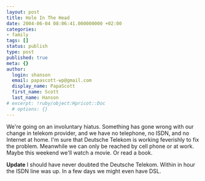 ```yaml
---
layout: post
title: Hole In The Head
date: 2004-06-04 08:06:41.000000000 +02:00
categories:
- family
tags: []
status: publish
type: post
published: true
meta: {}
author:
  login: shanson
  email: papascott-wp@gmail.com
  display_name: PapaScott
  first_name: Scott
  last_name: Hanson
# excerpt: !ruby/object:Hpricot::Doc
  # options: {}
---
```

<p>We're going on an involuntary hiatus. Something has gone wrong with our change in telekom provider, and we have no telephone, no ISDN, and no Internet at home. I'm sure that Deutsche Telekom is working feverishly to fix the problem. Meanwhile we can only be reached by cell phone or at work. Maybe this weekend we'll watch a movie. Or read a book. </p>
<p><strong>Update</strong> I should have never doubted the Deutsche Telekom. Within in hour the ISDN line was up. In a few days we might even have DSL.</p>
